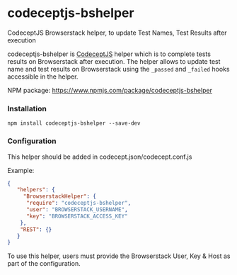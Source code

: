 # codeceptjs-bshelper
CodeceptJS Browserstack helper, to update Test Names, Test Results after execution 

codeceptjs-bshelper is [CodeceptJS](https://codecept.io/) helper which is to complete tests results on Browserstack after execution. The helper allows to update test name and
test results on Browserstack using the `_passed` and `_failed` hooks accessible in the helper.

NPM package: https://www.npmjs.com/package/codeceptjs-bshelper

### Installation
`npm install codeceptjs-bshelper --save-dev`

### Configuration

This helper should be added in codecept.json/codecept.conf.js

Example:

```json
{
   "helpers": {
     "BrowserstackHelper": {
      "require": "codeceptjs-bshelper",
      "user": "BROWSERSTACK_USERNAME",
      "key": "BROWSERSTACK_ACCESS_KEY"
    },
    "REST": {}
   }
}
```
To use this helper, users must provide the Browserstack User, Key & Host as part of the configuration.
